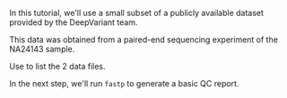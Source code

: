<script>
import Link from "$components/Link.svelte";
import Execute from "$components/Execute.svelte";
</script>

In this tutorial, we'll use a small subset of a <Link href="https://console.cloud.google.com/storage/browser/deepvariant/case-study-testdata">publicly available dataset</Link> provided by the <Link href="https://github.com/google/deepvariant">DeepVariant</Link> team.

This data was obtained from a paired-end sequencing experiment of the <Link href="https://catalog.coriell.org/0/Sections/Search/Sample_Detail.aspx?Ref=NA24143&Product=DNA">NA24143</Link> sample.

Use <Execute inline command="ls" /> to list the 2 data files.

In the next step, we'll run `fastp` to generate a basic QC report.
